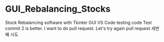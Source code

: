 # GUI_Rebalancing_Stocks
 Stock Rebalancing software with Tkinter GUI
 VS Code testing code
 Test commit 2 is better.
 I want to do pull request.
 Let's try again pull request
 세번째 시도